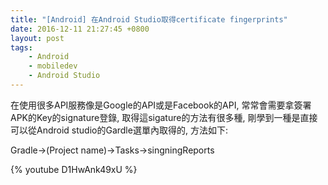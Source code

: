 ```yaml
---
title: "[Android] 在Android Studio取得certificate fingerprints"
date: 2016-12-11 21:27:45 +0800
layout: post
tags: 
    - Android
    - mobiledev
    - Android Studio
---
```


在使用很多API服務像是Google的API或是Facebook的API, 常常會需要拿簽署APK的Key的signature登錄,
取得這sigature的方法有很多種, 剛學到一種是直接可以從Android studio的Gardle選單內取得的, 方法如下:

Gradle->(Project name)->Tasks->singningReports

{% youtube D1HwAnk49xU %}
